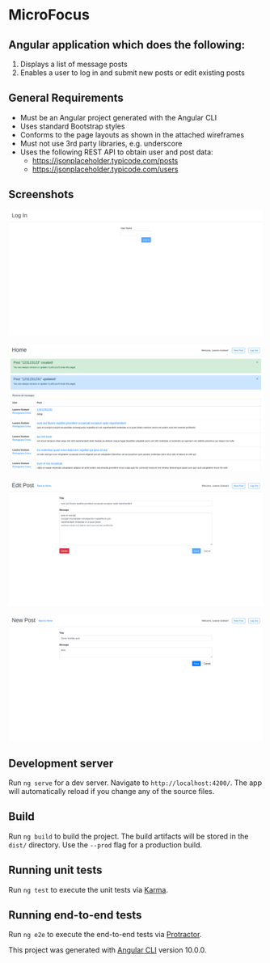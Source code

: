# MicroFocus

## Angular application which does the following:
1. Displays a list of message posts
2. Enables a user to log in and submit new posts or edit existing posts

## General Requirements
- Must be an Angular project generated with the Angular CLI
- Uses standard Bootstrap styles
- Conforms to the page layouts as shown in the attached wireframes
- Must not use 3rd party libraries, e.g. underscore
- Uses the following REST API to obtain user and post data:
  -  https://jsonplaceholder.typicode.com/posts
  -  https://jsonplaceholder.typicode.com/users
## Screenshots

![Login screenshot](./docs/screenshots/login.png)


![Home page screenshot](./docs/screenshots/main-page.png)


![Edit post screenshot](./docs/screenshots/edit-post.png)


![new post screenshot](./docs/screenshots/new-post.png)

## Development server

Run `ng serve` for a dev server. Navigate to `http://localhost:4200/`. The app will automatically reload if you change any of the source files.

## Build

Run `ng build` to build the project. The build artifacts will be stored in the `dist/` directory. Use the `--prod` flag for a production build.

## Running unit tests

Run `ng test` to execute the unit tests via [Karma](https://karma-runner.github.io).

## Running end-to-end tests

Run `ng e2e` to execute the end-to-end tests via [Protractor](http://www.protractortest.org/).

This project was generated with [Angular CLI](https://github.com/angular/angular-cli) version 10.0.0.
